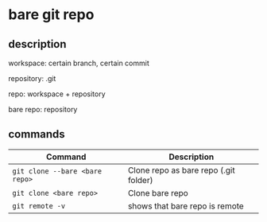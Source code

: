 # bare git repo

## description

workspace: certain branch, certain commit

repository: .git


repo: workspace + repository

bare repo: repository

## commands

| Command        | Description          |
| ------------- |-------------|
| `git clone --bare <bare repo>`       | Clone repo as bare repo (.git folder) |
| `git clone <bare repo>`       | Clone bare repo |
| `git remote -v`       | shows that bare repo is remote|